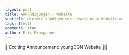 ```yaml
---
layout: post
title: Ankündigungen - Website
subtitle: Hiermit kündigen wir unsere neue Website an
tags: [test]
comments: true
author: Eric Einspänner
---
```


🎉 Exciting Announcement: youngDGN Website 🐍💊
